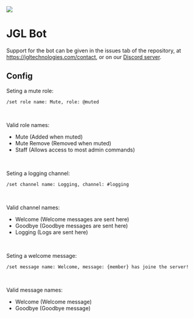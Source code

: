 <a href="https://jgltechnologies.com/discord">
<img src="https://discord.com/api/guilds/844418702430175272/embed.png">
</a>

# JGL Bot

Support for the bot can be given in the issues tab of the repository, at <a href="https://jgltechnologies.com/contact">https://jgltechnologies.com/contact</a>, or on our <a href="https://jgltechnologies.com/discord">Discord server</a>.

## Config

Seting a mute role:

`/set role name: Mute, role: @muted`

<br>

Valid role names:
  - Mute (Added when muted)
  - Mute Remove (Removed when muted)
  - Staff (Allows access to most admin commands)

<br>

Seting a logging channel:

`/set channel name: Logging, channel: #logging`

<br>

Valid channel names:
  - Welcome (Welcome messages are sent here)
  - Goodbye (Goodbye messages are sent here)
  - Logging (Logs are sent here)

<br>

Seting a welcome message:

`/set message name: Welcome, message: {member} has joine the server!`

<br>

Valid message names:
  - Welcome (Welcome message)
  - Goodbye (Goodbye message)


